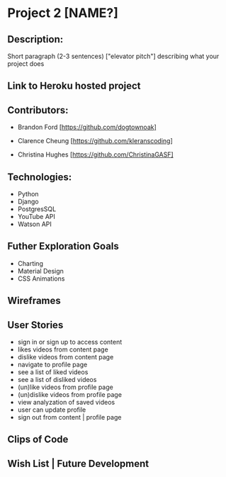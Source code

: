 # Project 2 [NAME?]

## Description: 
Short paragraph (2-3 sentences) ["elevator pitch"] describing what your project does

## Link to Heroku hosted project

## Contributors:

- Brandon Ford [https://github.com/dogtownoak] 
 
- Clarence Cheung [https://github.com/kleranscoding] 
 
- Christina Hughes [https://github.com/ChristinaGASF]


## Technologies:
- Python
- Django
- PostgresSQL
- YouTube API
- Watson API

## Futher Exploration Goals
- Charting
- Material Design
- CSS Animations

## Wireframes

## User Stories
- sign in or sign up to access content
- likes videos from content page
- dislike videos from content page
- navigate to profile page
- see a list of liked videos
- see a list of disliked videos
- (un)like videos from profile page
- (un)dislike videos from profile page
- view analyzation of saved videos
- user can update profile
- sign out from content | profile page

## Clips of Code

## Wish List | Future Development
